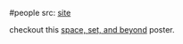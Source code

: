 #people 
src: [site](http://web.science.mq.edu.au/~street/) 

checkout this [space, set, and beyond](http://web.science.mq.edu.au/~street/ToposPhil.pdf) poster.

